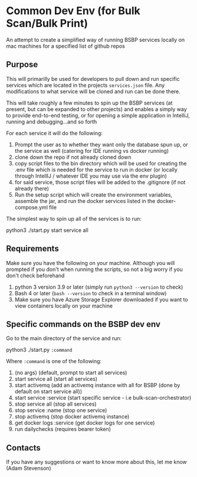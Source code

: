 # Common Dev Env (for Bulk Scan/Bulk Print)
An attempt to create a simplified way of running BSBP services locally on mac machines for a specified list of github repos

## Purpose

This will primarilly be used for developers to pull down and run specific services which are located in the projects `services.json` file. Any modifications to what service will be cloned and run can be done there. 

This will take roughly a few minutes to spin up the BSBP services (at present, but can be expanded to other projects) and enables a simply way to provide end-to-end testing, or for opening a simple application in IntelliJ, running and debugging...and so forth 

For each service it will do the following: 

1. Prompt the user as to whether they want only the database spun up, or the service as well (catering for IDE running vs docker running)
2. clone down the repo if not already cloned down 
3. copy script files to the bin directory which will be used for creating the .env file which is needed for the service to run in docker (or locally through IntellIJ / whatever IDE you may use via the env plugin) 
4. for said service, those script files will be added to the .gitignore (if not already there)
5. Run the setup script which will create the environment variables, assemble the jar, and run the docker services listed in the docker-compose.yml file

The simplest way to spin up all of the services is to run:

python3 ./start.py start service all

## Requirements 

Make sure you have the following on your machine. Although you will prompted if you don't when running the scripts, so not a big worry if you don't check beforehand

1. python 3 version 3.9 or later (simply run `python3 --version` to check)
2. Bash 4 or later (`bash --version` to check in a terminal window)
3. Make sure you have Azure Storage Explorer downloaded if you want to view containers locally on your machine

## Specific commands on the BSBP dev env

Go to the main directory of the service and run: 

python3 ./start.py `:command`

Where `:command` is one of the following:

1. (no args) (default, prompt to start all services)
2. start service all (start all services) 
3. start activemq (add an activemq instance with all for BSBP (done by default on start service all))
4. start service :service (start specific service - i.e bulk-scan-orchestrator)
5. stop service all (stop all services)
6. stop service :name (stop one service)
7. stop activemq (stop docker activemq instance)
8. get docker logs :service (get docker logs for one service)
9. run dailychecks <env> (requires bearer token)

## Contacts

If you have any suggestions or want to know more about this, let me know (Adam Stevenson)